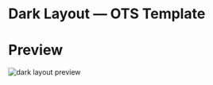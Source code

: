 # Dark Layout — OTS Template

# Preview
![dark layout preview](https://github.com/idontreallywolf/ots_layouts/blob/dark_layout/img/dark.png)
